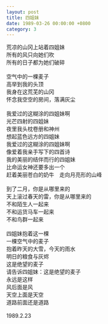 ```yaml
---
layout: post
title: 四姐妹
date: 1989-03-26 00:00:00 +0800
category: 3
---
```


荒凉的山冈上站着四姐妹<br>
所有的风只向她们吹<br>
所有的日子都为她们破碎<br>
<br>
空气中的一棵麦子<br>
高举到我的头顶<br>
我身在这荒芜的山冈<br>
怀念我空空的房间，落满灰尘<br>
<br>
我爱过的这糊涂的四姐妹啊<br>
光芒四射的四姐妹<br>
夜里我头枕卷册和神州<br>
想起蓝色远方的四姐妹<br>
我爱过的这糊涂的四姐妹啊<br>
像爱着我亲手写下的四首诗<br>
我的美丽的结伴而行的四姐妹<br>
比命运女神还要多出一个<br>
赶着美丽苍白的奶牛　走向月亮形的山峰<br>
<br>
到了二月，你是从哪里来的<br>
天上滚过春天的雷，你是从哪里来的<br>
不和陌生人一起来<br>
不和运货马车一起来<br>
不和鸟群一起来<br>
<br>
四姐妹抱着这一棵<br>
一棵空气中的麦子<br>
抱着昨天的大雪，今天的雨水<br>
明日的粮食与灰烬<br>
这是绝望的麦子<br>
请告诉四姐妹：这是绝望的麦子<br>
永远是这样<br>
风后面是风<br>
天空上面是天空<br>
道路前面还是道路<br>
<br>
1989.2.23